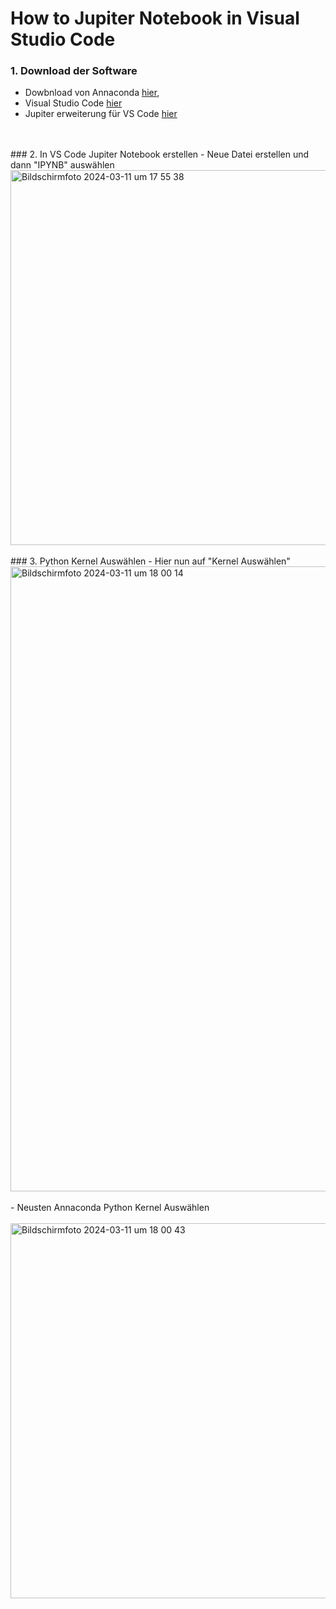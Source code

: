 # How to Jupiter Notebook in Visual Studio Code
### 1. Download der Software
  - Dowbnload von Annaconda [hier](https://www.anaconda.com/download),
  - Visual Studio Code [hier](https://code.visualstudio.com/Download)
  - Jupiter erweiterung für VS Code [hier](https://marketplace.visualstudio.com/items?itemName=ms-toolsai.jupyter)
<br>
<br>
### 2. In VS Code Jupiter Notebook erstellen
  - Neue Datei erstellen und dann "IPYNB" auswählen
<img width="600" alt="Bildschirmfoto 2024-03-11 um 17 55 38" src="https://github.com/JJOmin/Digitale-Signalverarbeitung-Tutorium/assets/104137706/f374b7b0-b700-4230-b6f9-3548abc09f9f">
<br>
<br>
### 3. Python Kernel Auswählen
  - Hier nun auf "Kernel Auswählen"

<img width="1000" alt="Bildschirmfoto 2024-03-11 um 18 00 14" src="https://github.com/JJOmin/Digitale-Signalverarbeitung-Tutorium/assets/104137706/c8f27f54-8ab1-4843-8a58-63e011ad69df">
<br>
<br>
  - Neusten Annaconda Python Kernel Auswählen
<br>
<br>
<img width="600" alt="Bildschirmfoto 2024-03-11 um 18 00 43" src="https://github.com/JJOmin/Digitale-Signalverarbeitung-Tutorium/assets/104137706/334ad28c-3539-4f9c-97e0-f2a5d37b0f2c">
